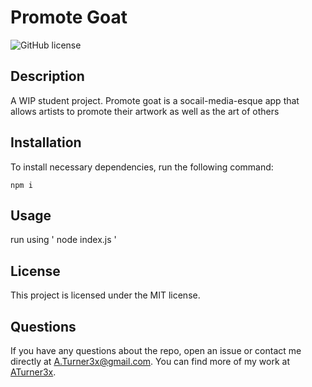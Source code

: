 
  # Promote Goat
  
  ![GitHub license](https://img.shields.io/badge/license-MIT-blue.svg)
  
  ## Description
  
  A WIP student project. Promote goat is a socail-media-esque app that allows artists to promote their artwork as well as the art of others
  
  
  ## Installation
  
  To install necessary dependencies, run the following command:
  
  ```
npm i

  ```
  
  ## Usage
  
  run using ' node index.js '
  
  ## License
  
  This project is licensed under the MIT license.
  
  ## Questions
  
  If you have any questions about the repo, open an issue or contact me directly at A.Turner3x@gmail.com. You can find more of my work at [ATurner3x](https://github.com/ATurner3x/).
  